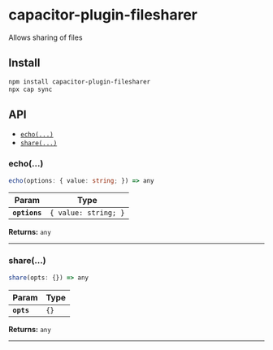 # capacitor-plugin-filesharer

Allows sharing of files

## Install

```bash
npm install capacitor-plugin-filesharer
npx cap sync
```

## API

<docgen-index>

* [`echo(...)`](#echo)
* [`share(...)`](#share)

</docgen-index>

<docgen-api>
<!--Update the source file JSDoc comments and rerun docgen to update the docs below-->

### echo(...)

```typescript
echo(options: { value: string; }) => any
```

| Param         | Type                            |
| ------------- | ------------------------------- |
| **`options`** | <code>{ value: string; }</code> |

**Returns:** <code>any</code>

--------------------


### share(...)

```typescript
share(opts: {}) => any
```

| Param      | Type            |
| ---------- | --------------- |
| **`opts`** | <code>{}</code> |

**Returns:** <code>any</code>

--------------------

</docgen-api>
